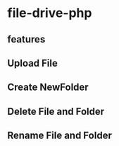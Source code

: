 # file-drive-php

## features
  ## Upload File
  ## Create NewFolder
  ## Delete File and Folder
  ## Rename File and Folder
